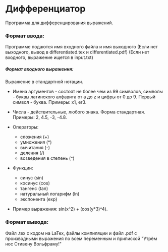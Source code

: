 # Дифференциатор
 Программа для дифференцирования выражений.

### Формат ввода:
Программе подаются имя входного файла и имя выходного
(Если нет выходного, вывод в differentiated.tex и differentiated.pdf)
(Если нет входного, выражение ищется в input.txt)
##### Формат входного выражения:
Выражение в стандартной нотации. 
* Имена аргументов - состоят не более чем из 99 символов, 
символы - буквы латинского алфавита от a до z 
и цифры от 0 до 9. Первый символ - буква. Примеры: x1, er3.
* Числа - действительные, любого знака. Форма стандартная.
Примеры: 2, 4.5, -3, -4.8.
* Операторы:
  * сложения (+)
  * умножения (*)
  * вычитания (-)
  * деления (/)
  * возведения в степень (^)
* Функции:
  * синус (sin)
  * косинус (cos)
  * тангенс (tan)
  * натуральный логарифм (ln)
  * экспонента (exp)

* Пример выражения: sin(x^2) + (cos(y*3)^4).
### Формат вывода:
 Файл .tex с кодом на LaTex, файлы компиляции и файл .pdf с производными выражения по всем переменным и припиской "Утрём нос Стивену Вольфраму!"